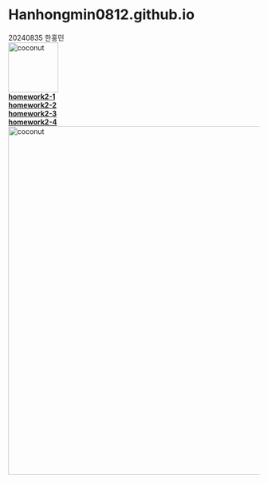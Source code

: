 # Hanhongmin0812.github.io
20240835 한홍민 <br>
<img src="https://search.pstatic.net/sunny/?src=https%3A%2F%2Fis1-ssl.mzstatic.com%2Fimage%2Fthumb%2FMusic111%2Fv4%2F7e%2F0a%2F25%2F7e0a25da-9214-aab0-0b24-ed41da1be22a%2Fcover.jpg%2F1200x1200bf-60.jpg&type=a340" alt="coconut" width="100" height="100"> <br>
[**homework2-1**](https://Hanhongmin0812.github.io/homework2-1.html) <br>
[**homework2-2**](https://Hanhongmin0812.github.io/homework2-2.html) <br>
[**homework2-3**](https://Hanhongmin0812.github.io/homework2-3.html) <br>
[**homework2-4**](https://Hanhongmin0812.github.io/homework2-4.html) <br>
<img src="https://booth.pximg.net/146e3eb5-a5b1-4b0a-af01-366150205446/i/4519725/68f33702-2440-4df4-864a-c47ca04661d1_base_resized.jpg" alt="coconut" width="700" height="700">
